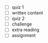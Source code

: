 - [ ] quiz 1
- [ ] written content
- [ ] quiz 2
- [ ] challenge
- [ ] extra reading
- [ ] assignment
